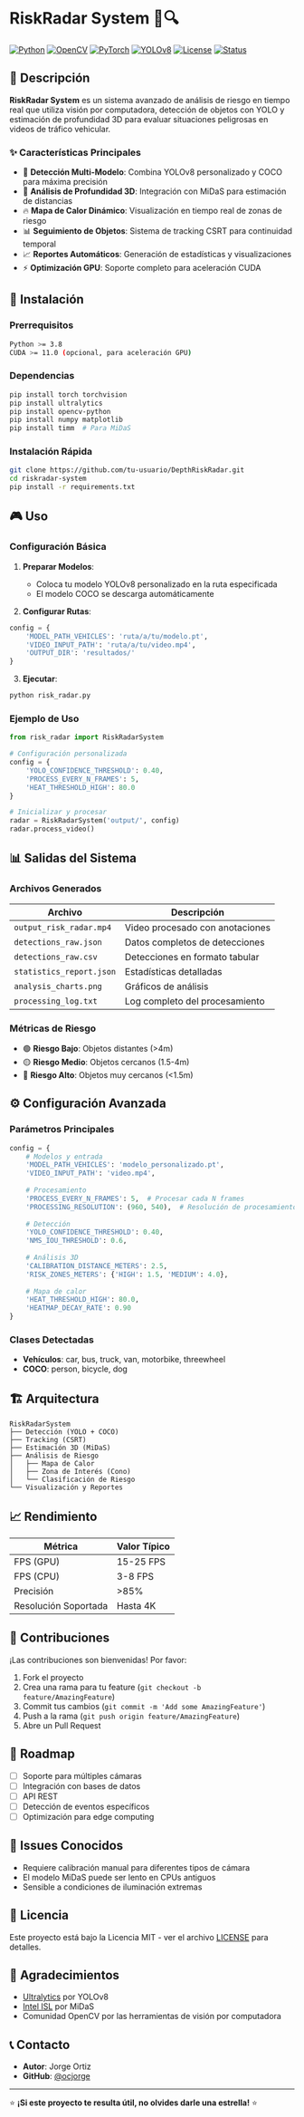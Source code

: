 # RiskRadar System 🚗🔍

[![Python](https://img.shields.io/badge/Python-3.8%2B-blue.svg)](https://www.python.org/downloads/)
[![OpenCV](https://img.shields.io/badge/OpenCV-4.5%2B-green.svg)](https://opencv.org/)
[![PyTorch](https://img.shields.io/badge/PyTorch-1.9%2B-red.svg)](https://pytorch.org/)
[![YOLOv8](https://img.shields.io/badge/YOLOv8-Ultralytics-yellow.svg)](https://github.com/ultralytics/ultralytics)
[![License](https://img.shields.io/badge/License-MIT-brightgreen.svg)](LICENSE)
[![Status](https://img.shields.io/badge/Status-Active-success.svg)]()

## 📖 Descripción

**RiskRadar System** es un sistema avanzado de análisis de riesgo en tiempo real que utiliza visión por computadora, detección de objetos con YOLO y estimación de profundidad 3D para evaluar situaciones peligrosas en videos de tráfico vehicular.

### ✨ Características Principales

- 🎯 **Detección Multi-Modelo**: Combina YOLOv8 personalizado y COCO para máxima precisión
- 🌊 **Análisis de Profundidad 3D**: Integración con MiDaS para estimación de distancias
- 🔥 **Mapa de Calor Dinámico**: Visualización en tiempo real de zonas de riesgo
- 📊 **Seguimiento de Objetos**: Sistema de tracking CSRT para continuidad temporal
- 📈 **Reportes Automáticos**: Generación de estadísticas y visualizaciones
- ⚡ **Optimización GPU**: Soporte completo para aceleración CUDA

## 🚀 Instalación

### Prerrequisitos

```bash
Python >= 3.8
CUDA >= 11.0 (opcional, para aceleración GPU)
```

### Dependencias

```bash
pip install torch torchvision
pip install ultralytics
pip install opencv-python
pip install numpy matplotlib
pip install timm  # Para MiDaS
```

### Instalación Rápida

```bash
git clone https://github.com/tu-usuario/DepthRiskRadar.git
cd riskradar-system
pip install -r requirements.txt
```

## 🎮 Uso

### Configuración Básica

1. **Preparar Modelos**:
   - Coloca tu modelo YOLOv8 personalizado en la ruta especificada
   - El modelo COCO se descarga automáticamente

2. **Configurar Rutas**:
```python
config = {
    'MODEL_PATH_VEHICLES': 'ruta/a/tu/modelo.pt',
    'VIDEO_INPUT_PATH': 'ruta/a/tu/video.mp4',
    'OUTPUT_DIR': 'resultados/'
}
```

3. **Ejecutar**:
```bash
python risk_radar.py
```

### Ejemplo de Uso

```python
from risk_radar import RiskRadarSystem

# Configuración personalizada
config = {
    'YOLO_CONFIDENCE_THRESHOLD': 0.40,
    'PROCESS_EVERY_N_FRAMES': 5,
    'HEAT_THRESHOLD_HIGH': 80.0
}

# Inicializar y procesar
radar = RiskRadarSystem('output/', config)
radar.process_video()
```

## 📊 Salidas del Sistema

### Archivos Generados

| Archivo | Descripción |
|---------|-------------|
| `output_risk_radar.mp4` | Video procesado con anotaciones |
| `detections_raw.json` | Datos completos de detecciones |
| `detections_raw.csv` | Detecciones en formato tabular |
| `statistics_report.json` | Estadísticas detalladas |
| `analysis_charts.png` | Gráficos de análisis |
| `processing_log.txt` | Log completo del procesamiento |

### Métricas de Riesgo

- 🟢 **Riesgo Bajo**: Objetos distantes (>4m)
- 🟡 **Riesgo Medio**: Objetos cercanos (1.5-4m)
- 🔴 **Riesgo Alto**: Objetos muy cercanos (<1.5m)

## ⚙️ Configuración Avanzada

### Parámetros Principales

```python
config = {
    # Modelos y entrada
    'MODEL_PATH_VEHICLES': 'modelo_personalizado.pt',
    'VIDEO_INPUT_PATH': 'video.mp4',
    
    # Procesamiento
    'PROCESS_EVERY_N_FRAMES': 5,  # Procesar cada N frames
    'PROCESSING_RESOLUTION': (960, 540),  # Resolución de procesamiento
    
    # Detección
    'YOLO_CONFIDENCE_THRESHOLD': 0.40,
    'NMS_IOU_THRESHOLD': 0.6,
    
    # Análisis 3D
    'CALIBRATION_DISTANCE_METERS': 2.5,
    'RISK_ZONES_METERS': {'HIGH': 1.5, 'MEDIUM': 4.0},
    
    # Mapa de calor
    'HEAT_THRESHOLD_HIGH': 80.0,
    'HEATMAP_DECAY_RATE': 0.90
}
```

### Clases Detectadas

- **Vehículos**: car, bus, truck, van, motorbike, threewheel
- **COCO**: person, bicycle, dog

## 🏗️ Arquitectura

```
RiskRadarSystem
├── Detección (YOLO + COCO)
├── Tracking (CSRT)
├── Estimación 3D (MiDaS)
├── Análisis de Riesgo
│   ├── Mapa de Calor
│   ├── Zona de Interés (Cono)
│   └── Clasificación de Riesgo
└── Visualización y Reportes
```

## 📈 Rendimiento

| Métrica | Valor Típico |
|---------|--------------|
| FPS (GPU) | 15-25 FPS |
| FPS (CPU) | 3-8 FPS |
| Precisión | >85% |
| Resolución Soportada | Hasta 4K |

## 🤝 Contribuciones

¡Las contribuciones son bienvenidas! Por favor:

1. Fork el proyecto
2. Crea una rama para tu feature (`git checkout -b feature/AmazingFeature`)
3. Commit tus cambios (`git commit -m 'Add some AmazingFeature'`)
4. Push a la rama (`git push origin feature/AmazingFeature`)
5. Abre un Pull Request

## 📝 Roadmap

- [ ] Soporte para múltiples cámaras
- [ ] Integración con bases de datos
- [ ] API REST
- [ ] Detección de eventos específicos
- [ ] Optimización para edge computing

## 🐛 Issues Conocidos

- Requiere calibración manual para diferentes tipos de cámara
- El modelo MiDaS puede ser lento en CPUs antiguos
- Sensible a condiciones de iluminación extremas

## 📄 Licencia

Este proyecto está bajo la Licencia MIT - ver el archivo [LICENSE](LICENSE) para detalles.

## 🙏 Agradecimientos

- [Ultralytics](https://github.com/ultralytics/ultralytics) por YOLOv8
- [Intel ISL](https://github.com/intel-isl/MiDaS) por MiDaS
- Comunidad OpenCV por las herramientas de visión por computadora

## 📞 Contacto

- **Autor**: Jorge Ortiz
- **GitHub**: [@ocjorge](https://github.com/ocjorge)

---

⭐ **¡Si este proyecto te resulta útil, no olvides darle una estrella!** ⭐
